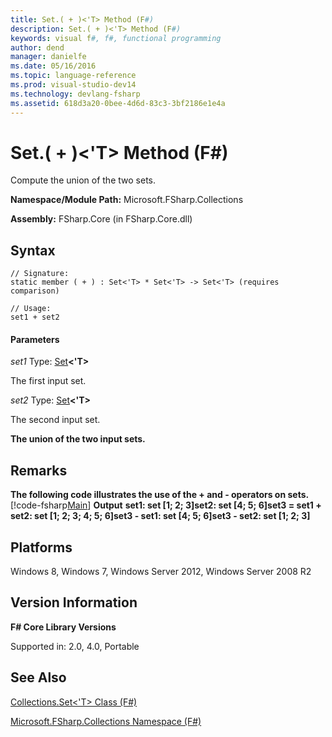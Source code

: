 ```yaml
---
title: Set.( + )<'T> Method (F#)
description: Set.( + )<'T> Method (F#)
keywords: visual f#, f#, functional programming
author: dend
manager: danielfe
ms.date: 05/16/2016
ms.topic: language-reference
ms.prod: visual-studio-dev14
ms.technology: devlang-fsharp
ms.assetid: 618d3a20-0bee-4d6d-83c3-3bf2186e1e4a 
---
```


# Set.( + )<'T> Method (F#)

Compute the union of the two sets.

**Namespace/Module Path:** Microsoft.FSharp.Collections

**Assembly:** FSharp.Core (in FSharp.Core.dll)


## Syntax

```
// Signature:
static member ( + ) : Set<'T> * Set<'T> -> Set<'T> (requires comparison)

// Usage:
set1 + set2
```

#### Parameters
*set1*
Type: [Set](https://msdn.microsoft.com/library/50cebdce-0cd7-4c5c-8ebc-f3a9e90b38d8)**&lt;'T&gt;**


The first input set.


*set2*
Type: [Set](https://msdn.microsoft.com/library/50cebdce-0cd7-4c5c-8ebc-f3a9e90b38d8)**&lt;'T&gt;**


The second input set.



**The union of the two input sets.**
## Remarks
**The following code illustrates the use of the + and - operators on sets.**
[!code-fsharp[Main](snippets/fssets/snippet1.fs)]
**Output**
**set1: set [1; 2; 3]set2: set [4; 5; 6]set3 = set1 + set2: set [1; 2; 3; 4; 5; 6]set3 - set1: set [4; 5; 6]set3 - set2: set [1; 2; 3]**
## Platforms
Windows 8, Windows 7, Windows Server 2012, Windows Server 2008 R2


## Version Information
**F# Core Library Versions**

Supported in: 2.0, 4.0, Portable




## See Also
[Collections.Set&#60;'T&#62; Class &#40;F&#35;&#41;](Collections.Set%5B%27T%5D-Class-%5BFSharp%5D.md)

[Microsoft.FSharp.Collections Namespace &#40;F&#35;&#41;](Microsoft.FSharp.Collections-Namespace-%5BFSharp%5D.md)

